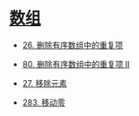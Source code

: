 # [数组](./%E6%95%B0%E7%BB%84.md)


- [26. 删除有序数组中的重复项](https://leetcode.cn/problems/remove-duplicates-from-sorted-array/description/)

- [80. 删除有序数组中的重复项 II](https://leetcode.cn/problems/remove-duplicates-from-sorted-array-ii/)

- [27. 移除元素](https://leetcode.cn/problems/remove-element/description/)

- [283. 移动零](https://leetcode.cn/problems/move-zeroes/description/)